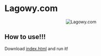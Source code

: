 # Lagowy.com
<p align="center">
  <img src="https://files.cdn-files-a.com/uploads/10341130/400_67ad87d854283.png" alt="Lagowy.com"/>
</p>

## How to use!!!
Download [index.html](https://github.com/Kurahari/Lagowy.com/blob/main/index.html) and run it!
